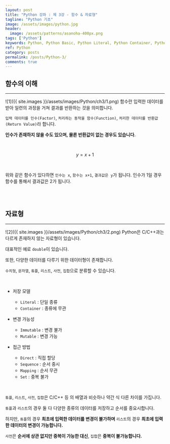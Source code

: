 ```yaml
---
layout: post
title: "Python 강좌 : 제 3강 - 함수 & 자료형"
tagline: "Python 기초"
image: /assets/images/python.jpg
header:
  image: /assets/patterns/asanoha-400px.png
tags: ['Python']
keywords: Python, Python Basic, Python Literal, Python Container, Python Immutable, Python Mutable, Python Direct, Python Sequence, Python Mapping, Python Set
ref: Python
category: posts
permalink: /posts/Python-3/
comments: true
---
```


## 함수의 이해 ##
----------

![1]({{ site.images }}/assets/images/Python/ch3/1.png)
함수란 입력한 데이터를 받아 일련의 과정을 거쳐 결과를 반환하는 것을 의미합니다.

`입력 데이터를 인수(Factor)`, `처리하는 동작을 함수(Function)`, `처리한 데이터를 반환값(Return Value)`라 합니다.

**인수가 존재하지 않을 수도 있으며, 물론 반환값이 없는 경우도 있습니다.**

<br>

$$y=x+1$$

<br>

위와 같은 함수가 있다하면 `인수는 x`, `함수는 x+1`,  `결과값은 y`가 됩니다. 인수가 1일 경우 함수를 통해서 결과값은 2가 됩니다.

<br>
<br>

## 자료형 ##
----------

![2]({{ site.images }}/assets/images/Python/ch3/2.png)
Python은 C/C++과는 다르게 존재하지 않는 자료형이 있습니다.

대표적인 예로 `double`이 있습니다.

또한, 다양한 데이터를 다루기 위한 데이터형이 존재합니다.

`수치형`, `문자열`, `튜플`, `리스트`, `사전`, `집합`으로 분류할 수 있습니다.

<br>

* 저장 모델
    * `Literal` : 단일 종류
    * `Container` : 종류에 무관


* 변경 가능성
    * `Immutable` : 변경 불가
    * `Mutable` : 변경 가능


* 접근 방법
    * `Direct` : 직접 할당
    * `Sequence` : 순서 중시
    * `Mapping` : 순서 무관
    * `Set` : 중복 불가

<br>

`튜플`, `리스트`, `사전`, `집합`은 C/C++ 등 의 배열과 비슷하나 약간 식 다른 차이를 가집니다.

`튜플`과 `리스트`의 경우 둘 다 다양한 종류의 데이터를 저장하고 순서를 중요시합니다.

하지만, `튜플`의 경우 **최초에 입력한 데이터를 변경이 불가하며** `리스트`의 경우 **최초에 입력한 데이터의 변경이 가능합니다.**

`사전`은 **순서에 상관 없지만 중복이 가능한 대신**, `집합`은 **중복이 불가능합니다.**



